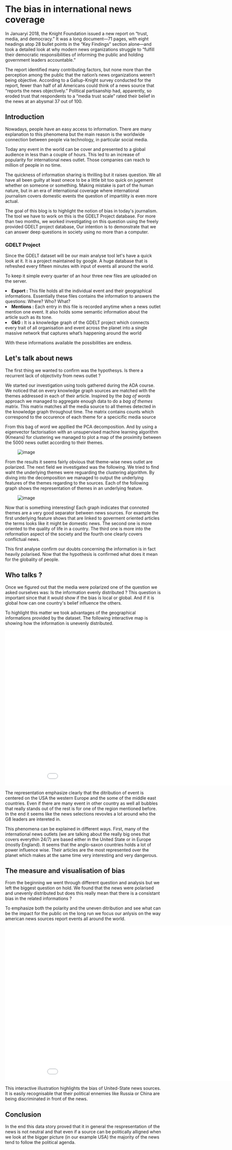 
<h1> The bias in international news coverage </h1>

<p> In Januaryi 2018, the Knight Foundation issued a new report on “trust, media, and democracy.” It was a long document—71 pages, with eight headings atop 28 bullet points in the “Key Findings” section alone—and took a detailed look at why modern news organizations struggle to “fulfill their democratic responsibilities of informing the public and holding government leaders accountable.”</p>

<p> The report identified many contributing factors, but none more than the perception among the public that the nation’s news organizations weren’t being objective. According to a Gallup-Knight survey conducted for the report, fewer than half of all Americans could think of a news source that “reports the news objectively.” Political partisanship had, apparently, so eroded trust that respondents to a “media trust scale” rated their belief in the news at an abysmal 37 out of 100.</p>

<h2> Introduction </h2>

<p>Nowadays, people have an easy access to information. There are many explanation to this phenomena but the main reason is the worldwide connection between people via technology, in particular social media.</p>

<p>Today any event in the world can be cover and presented to a global audience in less than a couple of hours. This led to an increase of popularity for international news outlet. Those companies can reach to million of people in no time.</p> 

<p>The quickness of information sharing is thrilling but it raises question. We all  have all been guilty at least onece to be a little bit too quick on jugement whether on someone or something. Making mistake is part of the human nature, but in an era of international coverage where international journalism covers domestic events the question of impartility is even more actual.</p> 

<p>The goal of this blog is to highlight the notion of bias in today's journalism. The tool we have to work on this is the GDELT Project database. For more than two months, we worked investigating on this question using the freely provided GDELT project database, Our intention is to demonstrate that we can answer deep questions in society using no more than a computer.</p>

<h3> GDELT Project </h3> 

<p>Since the GDELT dataset will be our main analyse tool let's have a quick look at it. It is a project maintained by google. A huge database that is refreshed every fifteen minutes with input of events all around the world.</p>

<p>To keep it simple every quarter of an hour three new files are uploaded on the server.</p> 

<li> <b>Export :</b> This file holds all the individual event and their geographical informations. Essentially these files contains the information to answers the questions: Where? Who? What? </li>

<li> <b>Mentions :</b> Each entry in this file is recorded anytime when a news outlet mention one event. It also holds some semantic information about the article such as its tone. </li>

<li> <b>GkG :</b> It is a knowledge graph of the GDELT project which connects every trait of all organisation and event across the planet into a single massive network that captures what’s happening around the world </li>

<p>With these informations available the possibilities are endless.</p> 

<h2> Let's talk about news </h2>

<p>The first thing we wanted to confirm was the hypothesys. Is there a recurrent lack of objectivity from news outlet ?</p>

<p>We started our investigation using tools gathered during the ADA course. We noticed that on every knowledge graph sources are matched with the themes addressed in each of their article. Inspired by the <i>bag of words</i> approach we managed to aggregate enough data to do a <i>bag of themes</i> matrix. This matrix matches all the media source to all themes detected in the knowledge graph throughout time. The matrix contains counts which correspond to the occurence of each theme for a specicific media source</p>

<p>From this bag of word we appllied the PCA decomposition. And by using a eigenvector factorisation with an unsupervised machine learning algorithm (Kmeans) for clustering we managed to plot a map of the proximity between the 5000 news outlet according to their themes. </p>

<figure>
 	<img src="{{ site.baseurl }}/assets/clusters.png" alt="image">
</figure>

<p>From the results it seems fairly obvious that theme-wise news outlet are polarized. The next field we investigated was the following. We tried to find waht the underlying themes were reguarding the clustering algorithm. By diving into the decomposition we managed to output the underlying features of the themes regarding to the sources. Each of the following graph shows the representation of themes in an underlying feature.</p>

<figure>
	<img src="{{ site.baseurl }}/assets/theme01.png" alt="image">
</figure>

<p>Now that is something interesting! Each graph indicates that connoted themes are a very good separator between news sources. For example the first underlying feature shows that are linked to goverment oriented articles the terms looks like it might be domestic news. The second one is more oriented to the quality of life in a country. The third one is more into the reformation aspect of the society and the fourth one clearly covers conflictual news.</p>

<p>This first analyse confirm our doubts concerning the information is in fact heavily polarised. Now that the hypothesis is confirmed what does it mean for the globality of people.</p>

<h2>Who talks ?</h2>

<p>Once we figured out that the media were polarized one of the question we asked ourselves was: Is the information evenly distributed ? This question is important since that it would show if the bias is local or global. And if it is global how can one country's belief influence the others.</p> 

<p>To highlight this matter we took advantages of the geographical informations provided by the dataset. The following interactive map is showing how the information is unevenly distributed. </p>

<iframe src="./assets/plot_high_2.html" frameborder="0" scrolling="no" height="500" width="960"></iframe>

<p>The representation emphasize clearly that the ditribution of event is centered on the USA the western Europe and the some of the middle east countries. Even if there are many event in other country as well all bubbles that really stands out of the rest is for one of the region mentioned before. In the end it seems like the news selections revovles a lot around who the G8 leaders are intereted in.</p>

<p> This phenomena can be explained in different ways. First, many of the international news outlets (we are talking about the really big ones that covers everythin 24/7) are based either in the United State or in Europe (mostly England). It seems that the anglo-saxon countries holds a lot of power influence wise. Their articles are the most represented over the planet which makes at the same time very interesting and very dangerous.</p>

<!--<figure>
	<img src="{{ site.baseurl }}/assets/coverage_animation.gif" alt="image">
</figure> -->

<h2> The measure and visualisation of bias </h2>

<p>From the beginning we went through different question and analysis but we left the biggest question on hold. We found that the news were polarised and unevenly distributed but does this really mean that there is a consistant bias in the related informations ?</p>

<p>To emphasize both the polarity and the uneven ditribution and see what can be the impact for the public on the long run we focus our anlysis on the way american news sources report events all around the world.</p>

<iframe src="./assets/Bias_plot_US_news_media.html" frameborder="0" scrolling="no" height="500" width="960"></iframe>

<p>This interactive illustration highlights the bias of United-State news sources. It is easily recognisable that their political ennemies like Russia or China are being discriminated in front of the news.</p>

<h2> Conclusion </h2>

<p>In the end this data story proved that it in general the respresentation of the news is not neutral and that even if a source can be politically alligned when we look at the bigger picture (in our example USA) the majority of the news tend to follow the political agenda. </p>
